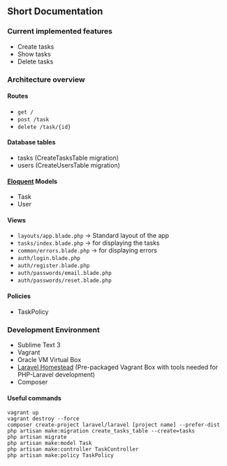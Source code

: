 ## Short Documentation

### Current implemented features
- Create tasks
- Show tasks
- Delete tasks

### Architecture overview
#### Routes
- `get /`
- `post /task`
- `delete /task/{id}`

#### Database tables
- tasks (CreateTasksTable migration)
- users (CreateUsersTable migration)

#### [Eloquent](https://laravel.com/docs/5.1/eloquent) Models
- Task
- User

#### Views
- `layouts/app.blade.php` -> Standard layout of the app
- `tasks/index.blade.php`   -> for displaying the tasks
- `common/errors.blade.php`  -> for displaying errors
- `auth/login.blade.php`
- `auth/register.blade.php`
- `auth/passwords/email.blade.php`
- `auth/passwords/reset.blade.php`

#### Policies
- TaskPolicy

### Development Environment
- Sublime Text 3
- Vagrant
- Oracle VM Virtual Box
- [Laravel Homestead](https://laravel.com/docs/5.1/homestead) (Pre-packaged Vagrant Box with tools needed for PHP-Laravel development)
- Composer

#### Useful commands
`vagrant up`  
`vagrant destroy --force`  
`composer create-project laravel/laravel [project name] --prefer-dist`  
`php artisan make:migration create_tasks_table --create=tasks`  
`php artisan migrate`  
`php artisan make:model Task`  
`php artisan make:controller TaskController`  
`php artisan make:policy TaskPolicy`  
